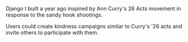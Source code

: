 Django I built a year ago inspired by Ann Curry's 26 Acts movement in response to the sandy hook shootings.

Users could create kindness campaigns similar to Curry's '26 acts and invite others to participate with them.